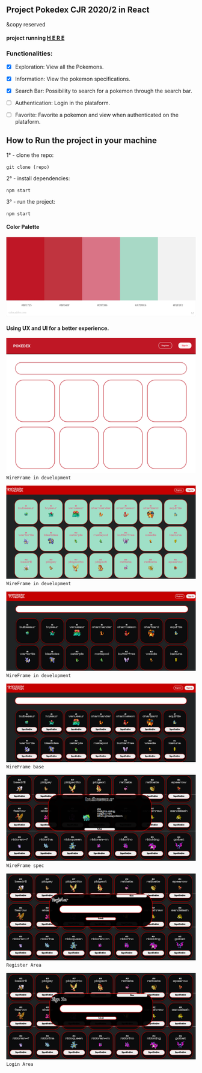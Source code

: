 ## Project Pokedex CJR 2020/2 in React

&copy reserved 
#### project running [H E R E](https://lveloz.netlify.app/)



### Functionalities:

- [x] Exploration: View all the Pokemons.

- [x] Information: View the pokemon specifications. 

- [x] Search Bar: Possibility to search for a pokemon through the search bar.

- [ ] Authentication: Login in the plataform.

- [ ] Favorite: Favorite a pokemon and view when authenticated on the plataform.


## How to Run the project in your machine

1° - clone the repo:

`
    git clone (repo)
`

2° - install dependencies:

`
    npm start
`

3° - run the project:

`
    npm start
`

#### Color Palette
![paleta de cores utilizada, título 152 Brazilian Artists Pokedex Project](./wireframes/paletadecores.jpeg)

#### Using UX and UI for a better experience.


![base que será montada o projeto](./wireframes/Pokedex.png)
`WireFrame in development`

![base que será montada o projeto](./wireframes/pokedexv0.5.png)
`WireFrame in development`


![base que será montada o projeto](./wireframes/pokedexV0.6.png)
`WireFrame in development`

![wireframe base](./wireframes/pokedexv1.0.png)
`WireFrame base`

![wireframe base](./wireframes/espec.png)
`WireFrame spec`

![wireframe base](./wireframes/register.png)
`Register Area`

![wireframe base](./wireframes/login.png)
`Login Area`

